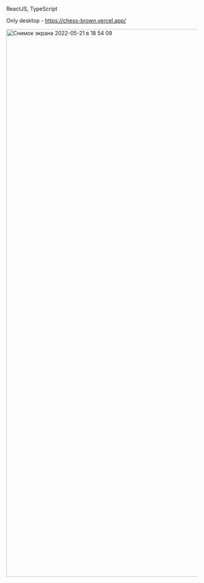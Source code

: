 ReactJS, TypeScript

Only desktop - https://chess-brown.vercel.app/

<img width="1440" alt="Снимок экрана 2022-05-21 в 18 54 09" src="https://user-images.githubusercontent.com/95316053/169659615-a564641a-f207-48a5-a9d4-552aefc03d14.png">
